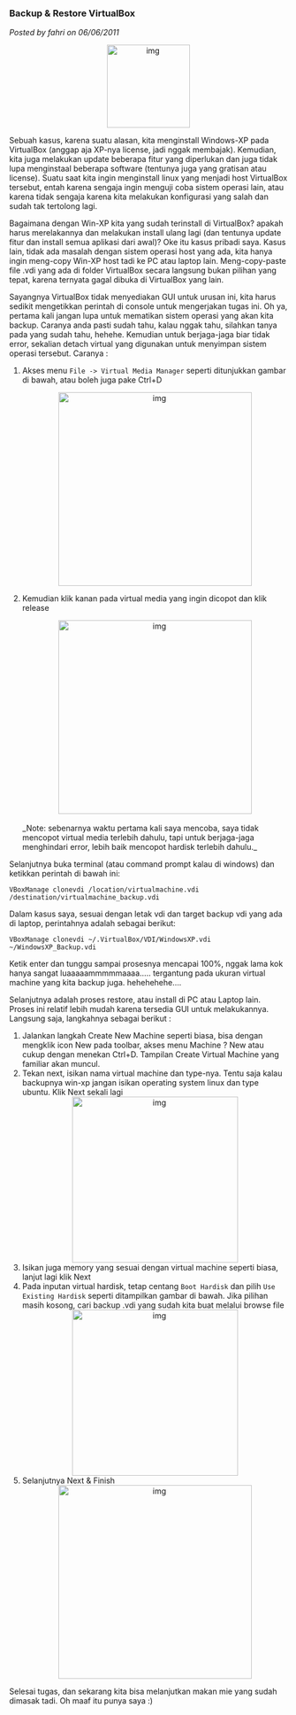 ### **Backup & Restore VirtualBox**
_Posted by fahri on 06/06/2011_

<div align="center">
	<img src="./posts/2011-06-06-backup-restore-virtualbox/1.png" height="150px" alt="img">
</div> 

Sebuah kasus, karena suatu alasan, kita menginstall Windows-XP pada VirtualBox (anggap aja XP-nya license, jadi nggak membajak). Kemudian, kita juga melakukan update beberapa fitur yang diperlukan dan juga tidak lupa menginstaal beberapa software (tentunya juga yang gratisan atau license). Suatu saat kita ingin menginstall linux yang menjadi host VirtualBox tersebut, entah karena sengaja ingin menguji coba sistem operasi lain, atau karena tidak sengaja karena kita melakukan konfigurasi yang salah dan sudah tak tertolong lagi.

Bagaimana dengan Win-XP kita yang sudah terinstall di VirtualBox? apakah harus merelakannya dan melakukan install ulang lagi (dan tentunya update fitur dan install semua aplikasi dari awal)? Oke itu kasus pribadi saya. Kasus lain, tidak ada masalah dengan sistem operasi host yang ada, kita hanya ingin meng-copy Win-XP host tadi ke PC atau laptop lain. Meng-copy-paste file .vdi yang ada di folder VirtualBox secara langsung bukan pilihan yang tepat, karena ternyata gagal dibuka di VirtualBox yang lain.

Sayangnya VirtualBox tidak menyediakan GUI untuk urusan ini, kita harus sedikit mengetikkan perintah di console untuk mengerjakan tugas ini. Oh ya, pertama kali jangan lupa untuk mematikan sistem operasi yang akan kita backup. Caranya anda pasti sudah tahu, kalau nggak tahu, silahkan tanya pada yang sudah tahu, hehehe. Kemudian untuk berjaga-jaga biar tidak error, sekalian detach virtual yang digunakan untuk menyimpan sistem operasi tersebut. Caranya :

1. Akses menu `File -> Virtual Media Manager` seperti ditunjukkan gambar di bawah, atau boleh juga pake Ctrl+D
    <div align="center">
        <img src="./posts/2011-06-06-backup-restore-virtualbox/2.png" height="350px" alt="img">
    </div> 

2. Kemudian klik kanan pada virtual media yang ingin dicopot dan klik release
    <div align="center">
        <img src="./posts/2011-06-06-backup-restore-virtualbox/3.png" height="350px" alt="img">
    </div> 
    <br>
    _Note: sebenarnya waktu pertama kali saya mencoba, saya tidak mencopot virtual media terlebih dahulu, tapi untuk berjaga-jaga menghindari error, lebih baik mencopot hardisk terlebih dahulu._

Selanjutnya buka terminal (atau command prompt kalau di windows) dan ketikkan perintah di bawah ini:
```
VBoxManage clonevdi /location/virtualmachine.vdi /destination/virtualmachine_backup.vdi
```

Dalam kasus saya, sesuai dengan letak vdi dan target backup vdi yang ada di laptop, perintahnya adalah sebagai berikut:
```
VBoxManage clonevdi ~/.VirtualBox/VDI/WindowsXP.vdi ~/WindowsXP_Backup.vdi
```

Ketik enter dan tunggu sampai prosesnya mencapai 100%, nggak lama kok hanya sangat luaaaaammmmmaaaa….. tergantung pada ukuran virtual machine yang kita backup juga. hehehehehe….

Selanjutnya adalah proses restore, atau install di PC atau Laptop lain. Proses ini relatif lebih mudah karena tersedia GUI untuk melakukannya. Langsung saja, langkahnya sebagai berikut :

1. Jalankan langkah Create New Machine seperti biasa, bisa dengan mengklik icon New pada toolbar, akses menu Machine ? New atau cukup dengan menekan Ctrl+D. Tampilan Create Virtual Machine yang familiar akan muncul.
2. Tekan next, isikan nama virtual machine dan type-nya. Tentu saja kalau backupnya win-xp jangan isikan operating system linux dan type ubuntu. Klik Next sekali lagi
    <div align="center">
        <img src="./posts/2011-06-06-backup-restore-virtualbox/4.png" height="300px" alt="img">
    </div> 
3. Isikan juga memory yang sesuai dengan virtual machine seperti biasa, lanjut lagi klik Next
4. Pada inputan virtual hardisk, tetap centang `Boot Hardisk` dan pilih `Use Existing Hardisk` seperti ditampilkan gambar di bawah. Jika pilihan masih kosong, cari backup .vdi yang sudah kita buat melalui browse file
    <div align="center">
        <img src="./posts/2011-06-06-backup-restore-virtualbox/5.png" height="300px" alt="img">
    </div> 
5. Selanjutnya Next & Finish
    <div align="center">
        <img src="./posts/2011-06-06-backup-restore-virtualbox/6.png" height="350px" alt="img">
    </div> 
Selesai tugas, dan sekarang kita bisa melanjutkan makan mie yang sudah dimasak tadi. Oh maaf itu punya saya :)
